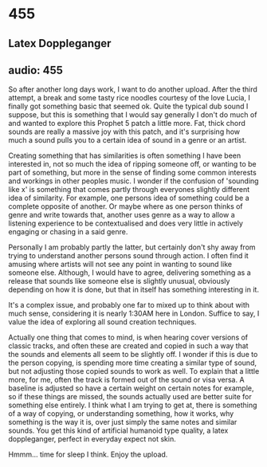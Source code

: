 # 455
## Latex Doppleganger
audio: 455
---

So after another long days work, I want to do another upload. After the third attempt, a break and some tasty rice noodles courtesy of the love Lucia, I finally got something basic that seemed ok. Quite the typical dub sound I suppose, but this is something that I would say generally I don't do much of and wanted to explore this Prophet 5 patch a little more. Fat, thick chord sounds are really a massive joy with this patch, and it's surprising how much a sound pulls you to a certain idea of sound in a genre or an artist.

Creating something that has similarities is often something I have been interested in, not so much the idea of ripping someone off, or wanting to be part of something, but more in the sense of finding some common interests and workings in other peoples music. I wonder if the confusion of 'sounding like x' is something that comes partly through everyones slightly different idea of similarity. For example, one persons idea of something could be a complete opposite of another. Or maybe where as one person thinks of genre and write towards that, another uses genre as a way to allow a listening experience to be contextualised and does very little in actively engaging or chasing in a said genre.

Personally I am probably partly the latter, but certainly don't shy away from trying to understand another persons sound through action. I often find it amusing where artists will not see any point in wanting to sound like someone else. Although, I would have to agree, delivering something as a release that sounds like someone else is slightly unusual, obviously depending on how it is done, but that in itself has something interesting in it. 

It's a complex issue, and probably one far to mixed up to think about with much sense, considering it is nearly 1:30AM here in London. Suffice to say, I value the idea of exploring all sound creation techniques.

Actually one thing that comes to mind, is when hearing cover versions of classic tracks, and often these are created and copied in such a way that the sounds and elements all seem to be slightly off. I wonder if this is due to the person copying, is spending more time creating a similar type of sound, but not adjusting those copied sounds to work as well. To explain that a little more, for me, often the track is formed out of the sound or visa versa. A baseline is adjusted so have a certain weight on certain notes for example, so if these things are missed, the sounds actually used are better suite for something else entirely. I think what I am trying to get at, there is something of a way of copying, or understanding something, how it works, why something is the way it is, over just simply the same notes and similar sounds. You get this kind of artificial humanoid type quality, a latex doppleganger, perfect in everyday expect not skin.

Hmmm… time for sleep I think. Enjoy the upload.